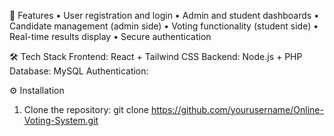 🚀 Features
• User registration and login
• Admin and student dashboards
• Candidate management (admin side)
• Voting functionality (student side)
• Real-time results display
• Secure authentication

🛠️ Tech Stack
Frontend: React + Tailwind CSS 
Backend: Node.js + PHP
Database: MySQL
Authentication: 

⚙️ Installation
1. Clone the repository:
   git clone https://github.com/yourusername/Online-Voting-System.git

